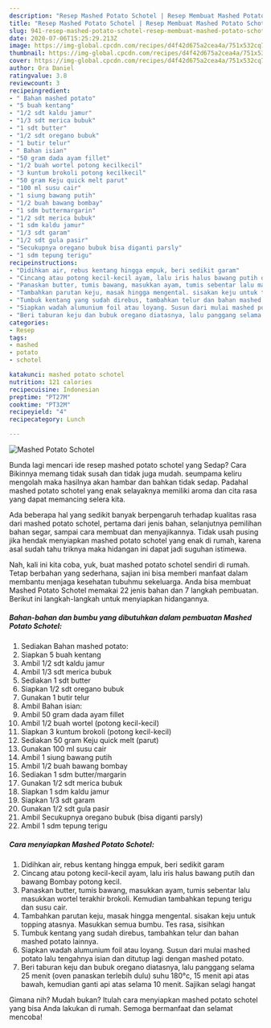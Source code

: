```yaml
---
description: "Resep Mashed Potato Schotel | Resep Membuat Mashed Potato Schotel Yang Sempurna"
title: "Resep Mashed Potato Schotel | Resep Membuat Mashed Potato Schotel Yang Sempurna"
slug: 941-resep-mashed-potato-schotel-resep-membuat-mashed-potato-schotel-yang-sempurna
date: 2020-07-06T15:25:29.213Z
image: https://img-global.cpcdn.com/recipes/d4f42d675a2cea4a/751x532cq70/mashed-potato-schotel-foto-resep-utama.jpg
thumbnail: https://img-global.cpcdn.com/recipes/d4f42d675a2cea4a/751x532cq70/mashed-potato-schotel-foto-resep-utama.jpg
cover: https://img-global.cpcdn.com/recipes/d4f42d675a2cea4a/751x532cq70/mashed-potato-schotel-foto-resep-utama.jpg
author: Ora Daniel
ratingvalue: 3.8
reviewcount: 3
recipeingredient:
- " Bahan mashed potato"
- "5 buah kentang"
- "1/2 sdt kaldu jamur"
- "1/3 sdt merica bubuk"
- "1 sdt butter"
- "1/2 sdt oregano bubuk"
- "1 butir telur"
- " Bahan isian"
- "50 gram dada ayam fillet"
- "1/2 buah wortel potong kecilkecil"
- "3 kuntum brokoli potong kecilkecil"
- "50 gram Keju quick melt parut"
- "100 ml susu cair"
- "1 siung bawang putih"
- "1/2 buah bawang bombay"
- "1 sdm buttermargarin"
- "1/2 sdt merica bubuk"
- "1 sdm kaldu jamur"
- "1/3 sdt garam"
- "1/2 sdt gula pasir"
- "Secukupnya oregano bubuk bisa diganti parsly"
- "1 sdm tepung terigu"
recipeinstructions:
- "Didihkan air, rebus kentang hingga empuk, beri sedikit garam"
- "Cincang atau potong kecil-kecil ayam, lalu iris halus bawang putih dan bawang Bombay potong kecil."
- "Panaskan butter, tumis bawang, masukkan ayam, tumis sebentar lalu masukkan wortel terakhir brokoli. Kemudian tambahkan tepung terigu dan susu cair."
- "Tambahkan parutan keju, masak hingga mengental. sisakan keju untuk topping atasnya. Masukkan semua bumbu. Tes rasa, sisihkan"
- "Tumbuk kentang yang sudah direbus, tambahkan telur dan bahan mashed potato lainnya."
- "Siapkan wadah alumunium foil atau loyang. Susun dari mulai mashed potato lalu tengahnya isian dan ditutup lagi dengan mashed potato."
- "Beri taburan keju dan bubuk oregano diatasnya, lalu panggang selama 25 menit (oven panaskan terlebih dulu) suhu 180°c, 15 menit api atas bawah, kemudian ganti api atas selama 10 menit. Sajikan selagi hangat"
categories:
- Resep
tags:
- mashed
- potato
- schotel

katakunci: mashed potato schotel 
nutrition: 121 calories
recipecuisine: Indonesian
preptime: "PT27M"
cooktime: "PT32M"
recipeyield: "4"
recipecategory: Lunch

---
```



![Mashed Potato Schotel](https://img-global.cpcdn.com/recipes/d4f42d675a2cea4a/751x532cq70/mashed-potato-schotel-foto-resep-utama.jpg)

Bunda lagi mencari ide resep mashed potato schotel yang Sedap? Cara Bikinnya memang tidak susah dan tidak juga mudah. seumpama keliru mengolah maka hasilnya akan hambar dan bahkan tidak sedap. Padahal mashed potato schotel yang enak selayaknya memiliki aroma dan cita rasa yang dapat memancing selera kita.

Ada beberapa hal yang sedikit banyak berpengaruh terhadap kualitas rasa dari mashed potato schotel, pertama dari jenis bahan, selanjutnya pemilihan bahan segar, sampai cara membuat dan menyajikannya. Tidak usah pusing jika hendak menyiapkan mashed potato schotel yang enak di rumah, karena asal sudah tahu triknya maka hidangan ini dapat jadi suguhan istimewa.




Nah, kali ini kita coba, yuk, buat mashed potato schotel sendiri di rumah. Tetap berbahan yang sederhana, sajian ini bisa memberi manfaat dalam membantu menjaga kesehatan tubuhmu sekeluarga. Anda bisa membuat Mashed Potato Schotel memakai 22 jenis bahan dan 7 langkah pembuatan. Berikut ini langkah-langkah untuk menyiapkan hidangannya.

<!--inarticleads1-->

##### Bahan-bahan dan bumbu yang dibutuhkan dalam pembuatan Mashed Potato Schotel:

1. Sediakan  Bahan mashed potato:
1. Siapkan 5 buah kentang
1. Ambil 1/2 sdt kaldu jamur
1. Ambil 1/3 sdt merica bubuk
1. Sediakan 1 sdt butter
1. Siapkan 1/2 sdt oregano bubuk
1. Gunakan 1 butir telur
1. Ambil  Bahan isian:
1. Ambil 50 gram dada ayam fillet
1. Ambil 1/2 buah wortel (potong kecil-kecil)
1. Siapkan 3 kuntum brokoli (potong kecil-kecil)
1. Sediakan 50 gram Keju quick melt (parut)
1. Gunakan 100 ml susu cair
1. Ambil 1 siung bawang putih
1. Ambil 1/2 buah bawang bombay
1. Sediakan 1 sdm butter/margarin
1. Gunakan 1/2 sdt merica bubuk
1. Siapkan 1 sdm kaldu jamur
1. Siapkan 1/3 sdt garam
1. Gunakan 1/2 sdt gula pasir
1. Ambil Secukupnya oregano bubuk (bisa diganti parsly)
1. Ambil 1 sdm tepung terigu




<!--inarticleads2-->

##### Cara menyiapkan Mashed Potato Schotel:

1. Didihkan air, rebus kentang hingga empuk, beri sedikit garam
1. Cincang atau potong kecil-kecil ayam, lalu iris halus bawang putih dan bawang Bombay potong kecil.
1. Panaskan butter, tumis bawang, masukkan ayam, tumis sebentar lalu masukkan wortel terakhir brokoli. Kemudian tambahkan tepung terigu dan susu cair.
1. Tambahkan parutan keju, masak hingga mengental. sisakan keju untuk topping atasnya. Masukkan semua bumbu. Tes rasa, sisihkan
1. Tumbuk kentang yang sudah direbus, tambahkan telur dan bahan mashed potato lainnya.
1. Siapkan wadah alumunium foil atau loyang. Susun dari mulai mashed potato lalu tengahnya isian dan ditutup lagi dengan mashed potato.
1. Beri taburan keju dan bubuk oregano diatasnya, lalu panggang selama 25 menit (oven panaskan terlebih dulu) suhu 180°c, 15 menit api atas bawah, kemudian ganti api atas selama 10 menit. Sajikan selagi hangat




Gimana nih? Mudah bukan? Itulah cara menyiapkan mashed potato schotel yang bisa Anda lakukan di rumah. Semoga bermanfaat dan selamat mencoba!
